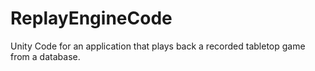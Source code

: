 # ReplayEngineCode
Unity Code for an application that plays back a recorded tabletop game from a database.
